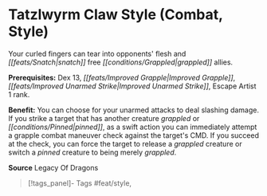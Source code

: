 ﻿---
cssclass: [feats]

---
# Tatzlwyrm Claw Style (Combat, Style)

Your curled fingers can tear into opponents' flesh and _[[feats/Snatch|snatch]]_ free _[[conditions/Grappled|grappled]]_ allies.

**Prerequisites:** Dex 13, _[[feats/Improved Grapple|Improved Grapple]]_, _[[feats/Improved Unarmed Strike|Improved Unarmed Strike]]_, Escape Artist 1 rank.

**Benefit:** You can choose for your unarmed attacks to deal slashing damage. If you strike a target that has another creature _grappled_ or _[[conditions/Pinned|pinned]]_, as a swift action you can immediately attempt a grapple combat maneuver check against the target's CMD. If you succeed at the check, you can force the target to release a _grappled_ creature or switch a _pinned_ creature to being merely _grappled_.

**Source** Legacy Of Dragons
>[!tags_panel]- Tags
> #feat/style, 